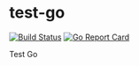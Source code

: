 # test-go

[![Build Status](https://travis-ci.org/hongkailiu/test-go.svg?branch=master)](https://travis-ci.org/hongkailiu/test-go)
[![Go Report Card](https://goreportcard.com/badge/github.com/hongkailiu/test-go)](https://goreportcard.com/report/github.com/hongkailiu/test-go)

Test Go
